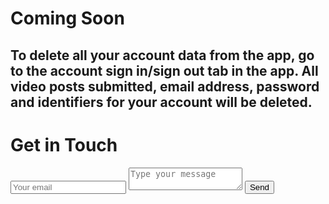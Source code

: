 # Coming Soon
## To delete all your account data from the app, go to the account sign in/sign out tab in the app. All video posts submitted, email address, password and identifiers for your account will be deleted.

<div id="contact">
    <h1>Get in Touch</h1>
    <div id="contact-form">
            <form action="https://formspree.io/f/mnqyrwpe" method="POST">
            <input type="hidden" name="_subject" value="Contact request from personal website" />
            <input type="email" name="_replyto" placeholder="Your email" required>
            <textarea name="message" placeholder="Type your message" required></textarea>
            <button type="submit">Send</button>
        </form>
    </div>
 </div>
